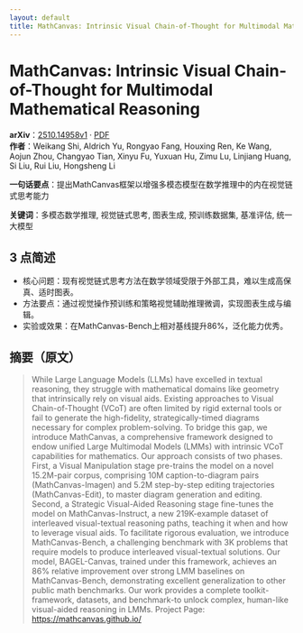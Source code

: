 ```yaml
---
layout: default
title: MathCanvas: Intrinsic Visual Chain-of-Thought for Multimodal Mathematical Reasoning
---
```


# MathCanvas: Intrinsic Visual Chain-of-Thought for Multimodal Mathematical Reasoning
**arXiv**：[2510.14958v1](https://arxiv.org/abs/2510.14958) · [PDF](https://arxiv.org/pdf/2510.14958.pdf)  
**作者**：Weikang Shi, Aldrich Yu, Rongyao Fang, Houxing Ren, Ke Wang, Aojun Zhou, Changyao Tian, Xinyu Fu, Yuxuan Hu, Zimu Lu, Linjiang Huang, Si Liu, Rui Liu, Hongsheng Li  

**一句话要点**：提出MathCanvas框架以增强多模态模型在数学推理中的内在视觉链式思考能力

**关键词**：多模态数学推理, 视觉链式思考, 图表生成, 预训练数据集, 基准评估, 统一大模型

## 3 点简述
- 核心问题：现有视觉链式思考方法在数学领域受限于外部工具，难以生成高保真、适时图表。
- 方法要点：通过视觉操作预训练和策略视觉辅助推理微调，实现图表生成与编辑。
- 实验或效果：在MathCanvas-Bench上相对基线提升86%，泛化能力优秀。

## 摘要（原文）

> While Large Language Models (LLMs) have excelled in textual reasoning, they
> struggle with mathematical domains like geometry that intrinsically rely on
> visual aids. Existing approaches to Visual Chain-of-Thought (VCoT) are often
> limited by rigid external tools or fail to generate the high-fidelity,
> strategically-timed diagrams necessary for complex problem-solving. To bridge
> this gap, we introduce MathCanvas, a comprehensive framework designed to endow
> unified Large Multimodal Models (LMMs) with intrinsic VCoT capabilities for
> mathematics. Our approach consists of two phases. First, a Visual Manipulation
> stage pre-trains the model on a novel 15.2M-pair corpus, comprising 10M
> caption-to-diagram pairs (MathCanvas-Imagen) and 5.2M step-by-step editing
> trajectories (MathCanvas-Edit), to master diagram generation and editing.
> Second, a Strategic Visual-Aided Reasoning stage fine-tunes the model on
> MathCanvas-Instruct, a new 219K-example dataset of interleaved visual-textual
> reasoning paths, teaching it when and how to leverage visual aids. To
> facilitate rigorous evaluation, we introduce MathCanvas-Bench, a challenging
> benchmark with 3K problems that require models to produce interleaved
> visual-textual solutions. Our model, BAGEL-Canvas, trained under this
> framework, achieves an 86% relative improvement over strong LMM baselines on
> MathCanvas-Bench, demonstrating excellent generalization to other public math
> benchmarks. Our work provides a complete toolkit-framework, datasets, and
> benchmark-to unlock complex, human-like visual-aided reasoning in LMMs. Project
> Page: https://mathcanvas.github.io/

